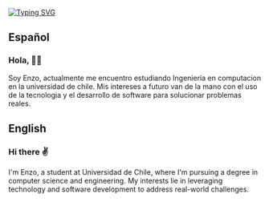 [![Typing SVG](https://readme-typing-svg.demolab.com?font=Fira+Code&weight=800&size=30&pause=1000&color=FFFFFF&random=false&width=435&lines=About+Me)](https://git.io/typing-svg)
## Español
### Hola, 👨‍🎓
Soy Enzo, actualmente me encuentro estudiando Ingeniería en computacion en la universidad de chile. Mis intereses a futuro van de la mano con el uso de la tecnologia y el desarrollo de software para solucionar problemas reales.

## English
### Hi there  :v:
I'm Enzo, a student at Universidad de Chile, where I'm pursuing a degree in computer science and engineering. My interests lie in leveraging technology and software development to address real-world challenges.
